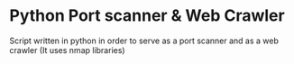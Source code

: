 # Python Port scanner & Web Crawler

Script written in python in order to serve as a port scanner and as a web crawler (It uses nmap libraries) 
